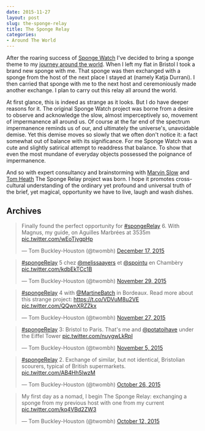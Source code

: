 ```yaml
---
date: 2015-11-27
layout: post
slug: the-sponge-relay
title: The Sponge Relay
categories:
- Around The World
---
```


After the roaring success of [Sponge Watch](http://spongewatch.tumblr.com/) I've decided to bring a sponge theme to
my [journey around the world](/around-the-world). When I left my flat in Bristol I took a brand new sponge with me. That sponge was then exchanged
with a sponge from the host of the next place I stayed at (namely Katja Durrani). I then carried that sponge with me
to the next host and ceremoniously made another exchange. I plan to carry out this relay all around the world.

At first glance, this is indeed as strange as it looks. But I do have deeper reasons for it. The original Sponge Watch project
was borne from a desire to observe and acknowledge the slow, almost imperceptively so, movement of impermanence all
around us. Of course at the far end of the spectrum impermanence reminds us of our, and ultimately the universe's,
unavoidable demise. Yet this demise moves so slowly that we often don't notice it: a fact somewhat out of balance with its
significance. For me Sponge Watch was a cute and slightly satirical attempt to readdress that balance. To show that even
the most mundane of everyday objects possessed the poignance of impermanence.

And so with expert consultancy and brainstorming with [Marvin Slow](https://twitter.com/slowmanslow) and
[Tom Heath](https://twitter.com/tommyh) The Sponge Relay project was born. I hope it promotes cross-cultural understanding
of the ordinary yet profound and universal truth of the brief, yet magical, opportunity we have to live, laugh and wash dishes.

## Archives

<div class="sponge-tweets">

  <blockquote class="twitter-tweet" lang="en"><p lang="en" dir="ltr">Finally found the perfect opportunity for <a href="https://twitter.com/hashtag/spongeRelay?src=hash">#spongeRelay</a> 6. With Magnus, my guide, on Aguilles Marbrées at 3535m <a href="https://t.co/wEoTjvgpHp">pic.twitter.com/wEoTjvgpHp</a></p>&mdash; Tom Buckley-Houston (@twombh) <a href="https://twitter.com/twombh/status/677535274000326656">December 17, 2015</a></blockquote>

  <blockquote class="twitter-tweet" lang="en"><p lang="fr" dir="ltr"><a href="https://twitter.com/hashtag/spongeRelay?src=hash">#spongeRelay</a> 5 chez <a href="https://twitter.com/MelissaAyers">@melissaayers</a> et <a href="https://twitter.com/spointu">@spointu</a> en Chambèry <a href="https://t.co/kdbEkTCc1B">pic.twitter.com/kdbEkTCc1B</a></p>&mdash; Tom Buckley-Houston (@twombh) <a href="https://twitter.com/twombh/status/670932745548361729">November 29, 2015</a></blockquote>

  <blockquote class="twitter-tweet" data-partner="tweetdeck"><p lang="en" dir="ltr"><a href="https://twitter.com/hashtag/spongeRelay?src=hash">#spongeRelay</a> 4 with <a href="https://twitter.com/MartineBatch">@MartineBatch</a> in Bordeaux. Read more about this strange project: <a href="https://t.co/VDVuM8u2VE">https://t.co/VDVuM8u2VE</a> <a href="https://t.co/QQwnXRZZkx">pic.twitter.com/QQwnXRZZkx</a></p>&mdash; Tom Buckley-Houston (@twombh) <a href="https://twitter.com/twombh/status/670327657784066048">November 27, 2015</a></blockquote>

  <blockquote class="twitter-tweet" lang="en"><p lang="en" dir="ltr"><a href="https://twitter.com/hashtag/spongeRelay?src=hash">#spongeRelay</a> 3: Bristol to Paris. That&#39;s me and <a href="https://twitter.com/potatoihave">@potatoihave</a> under the Eiffel Tower <a href="https://t.co/nuygwLkRpI">pic.twitter.com/nuygwLkRpI</a></p>&mdash; Tom Buckley-Houston (@twombh) <a href="https://twitter.com/twombh/status/662311914844893184">November 5, 2015</a></blockquote>

  <blockquote class="twitter-tweet" lang="en"><p lang="en" dir="ltr"><a href="https://twitter.com/hashtag/spongeRelay?src=hash">#spongeRelay</a> 2. Exchange of similar, but not identical, Bristolian scourers, typical of British supermarkets. <a href="https://t.co/AB4Hh5lwzM">pic.twitter.com/AB4Hh5lwzM</a></p>&mdash; Tom Buckley-Houston (@twombh) <a href="https://twitter.com/twombh/status/658770850808791040">October 26, 2015</a></blockquote>

  <blockquote class="twitter-tweet" lang="en"><p lang="en" dir="ltr">My first day as a nomad, I begin The Sponge Relay: exchanging a sponge from my previous host with one from my current <a href="http://t.co/kq4VBd2ZW3">pic.twitter.com/kq4VBd2ZW3</a></p>&mdash; Tom Buckley-Houston (@twombh) <a href="https://twitter.com/twombh/status/653651874420256768">October 12, 2015</a></blockquote>

</div>
